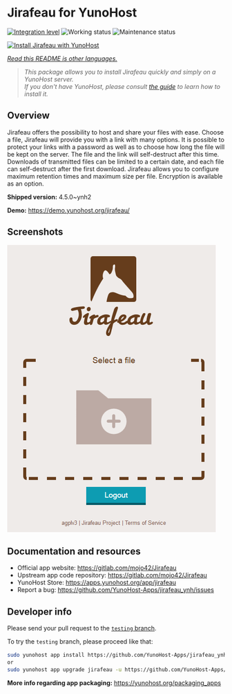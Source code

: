 <!--
N.B.: This README was automatically generated by <https://github.com/YunoHost/apps/tree/master/tools/readme_generator>
It shall NOT be edited by hand.
-->

# Jirafeau for YunoHost

[![Integration level](https://dash.yunohost.org/integration/jirafeau.svg)](https://dash.yunohost.org/appci/app/jirafeau) ![Working status](https://ci-apps.yunohost.org/ci/badges/jirafeau.status.svg) ![Maintenance status](https://ci-apps.yunohost.org/ci/badges/jirafeau.maintain.svg)

[![Install Jirafeau with YunoHost](https://install-app.yunohost.org/install-with-yunohost.svg)](https://install-app.yunohost.org/?app=jirafeau)

*[Read this README is other languages.](./ALL_README.md)*

> *This package allows you to install Jirafeau quickly and simply on a YunoHost server.*  
> *If you don't have YunoHost, please consult [the guide](https://yunohost.org/install) to learn how to install it.*

## Overview

Jirafeau offers the possibility to host and share your files with ease. Choose a file, Jirafeau will provide you with a link with many options. It is possible to protect your links with a password as well as to choose how long the file will be kept on the server. The file and the link will self-destruct after this time. Downloads of transmitted files can be limited to a certain date, and each file can self-destruct after the first download. Jirafeau allows you to configure maximum retention times and maximum size per file. Encryption is available as an option.


**Shipped version:** 4.5.0~ynh2

**Demo:** <https://demo.yunohost.org/jirafeau/>

## Screenshots

![Screenshot of Jirafeau](./doc/screenshots/TPjh48P.png)

## Documentation and resources

- Official app website: <https://gitlab.com/mojo42/Jirafeau>
- Upstream app code repository: <https://gitlab.com/mojo42/Jirafeau>
- YunoHost Store: <https://apps.yunohost.org/app/jirafeau>
- Report a bug: <https://github.com/YunoHost-Apps/jirafeau_ynh/issues>

## Developer info

Please send your pull request to the [`testing` branch](https://github.com/YunoHost-Apps/jirafeau_ynh/tree/testing).

To try the `testing` branch, please proceed like that:

```bash
sudo yunohost app install https://github.com/YunoHost-Apps/jirafeau_ynh/tree/testing --debug
or
sudo yunohost app upgrade jirafeau -u https://github.com/YunoHost-Apps/jirafeau_ynh/tree/testing --debug
```

**More info regarding app packaging:** <https://yunohost.org/packaging_apps>
